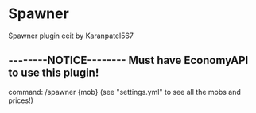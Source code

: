 # Spawner
Spawner plugin eeit by Karanpatel567

--------NOTICE--------
Must have EconomyAPI to use this plugin!
----------------------

command:
/spawner {mob} (see "settings.yml" to see all the mobs and prices!)
